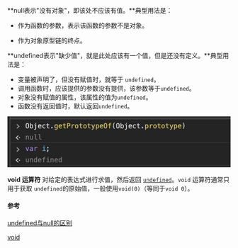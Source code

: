 
**null表示"没有对象"，即该处不应该有值。**典型用法是：

- 作为函数的参数，表示该函数的参数不是对象。

- 作为对象原型链的终点。

**undefined表示"缺少值"，就是此处应该有一个值，但是还没有定义。**典型用法是：

- 变量被声明了，但没有赋值时，就等于 `undefined`。
- 调用函数时，应该提供的参数没有提供，该参数等于`undefined`。
- 对象没有赋值的属性，该属性的值为`undefined`。
- 函数没有返回值时，默认返回`undefined`。

![undefined-vs-null.png](./images/undefined-vs-null.png)

**void 运算符** 对给定的表达式进行求值，然后返回 [`undefined`](https://developer.mozilla.org/zh-CN/docs/Web/JavaScript/Reference/Global_Objects/undefined)。`void` 运算符通常只用于获取 `undefined`的原始值，一般使用`void(0)`（等同于`void 0`）。

#### 参考

[undefined与null的区别](https://www.ruanyifeng.com/blog/2014/03/undefined-vs-null.html)

[void](https://developer.mozilla.org/zh-CN/docs/Web/JavaScript/Reference/Operators/void)
